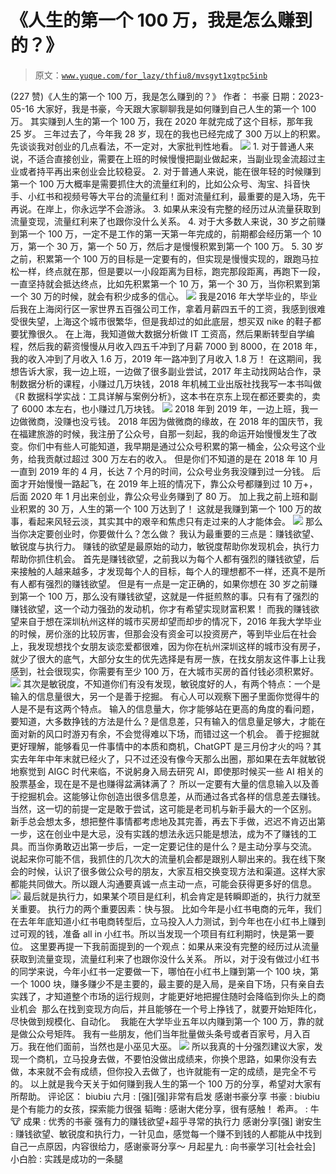 # 《人生的第一个 100 万，我是怎么赚到的？》

> 原文：[`www.yuque.com/for_lazy/thfiu8/mvsgyt1xgtpc5inb`](https://www.yuque.com/for_lazy/thfiu8/mvsgyt1xgtpc5inb)

<ne-h2 id="e1daa4ec" data-lake-id="e1daa4ec"><ne-heading-ext><ne-heading-anchor></ne-heading-anchor><ne-heading-fold></ne-heading-fold></ne-heading-ext><ne-heading-content><ne-text id="u7dcb297a">(227 赞)《人生的第一个 100 万，我是怎么赚到的？》</ne-text></ne-heading-content></ne-h2> <ne-p id="u788c4a52" data-lake-id="u788c4a52"><ne-text id="uf1a124b9">作者： 书豪</ne-text></ne-p> <ne-p id="u3e8b598a" data-lake-id="u3e8b598a"><ne-text id="u87bfc438">日期：2023-05-16</ne-text></ne-p> <ne-p id="u56e303ac" data-lake-id="u56e303ac"><ne-text id="ud0e907f1">大家好，我是书豪，今天跟大家聊聊我是如何赚到自己人生的第一个 100 万。</ne-text></ne-p> <ne-p id="u62e89ca0" data-lake-id="u62e89ca0"><ne-text id="uf2aec0d3">其实赚到人生的第一个 100 万，我在 2020 年就完成了这个目标，那年我 25 岁。</ne-text></ne-p> <ne-p id="u8fe53570" data-lake-id="u8fe53570"><ne-text id="u541c65da">三年过去了，今年我 28 岁，现在的我也已经完成了 300 万以上的积累。</ne-text></ne-p> <ne-p id="ua373d89c" data-lake-id="ua373d89c"><ne-text id="u66295ab4">先谈谈我对创业的几点看法，不一定对，大家批判性地看。</ne-text></ne-p> <ne-p id="u57d68422" data-lake-id="u57d68422"><ne-card data-card-name="image" data-card-type="inline" id="q5Rzm" data-event-boundary="card">![](img/4beb8342042ed1edd3717d9512a6f49d.png)</ne-card></ne-p> <ne-p id="u4730b1fd" data-lake-id="u4730b1fd"><ne-text id="u7958c07f">1\. 对于普通人来说，不适合直接创业，需要在上班的时候慢慢把副业做起来，当副业现金流超过主业或者持平再出来创业会比较稳妥。</ne-text></ne-p> <ne-p id="ue3866373" data-lake-id="ue3866373"><ne-text id="u41100ad9">2\. 对于普通人来说，能在很年轻的时候赚到第一个 100 万大概率是需要抓住大的流量红利的，比如公众号、淘宝、抖音快手、小红书和视频号等大平台的流量红利！面对流量红利，最重要的是入场，先干再说。</ne-text><ne-text id="u764e7335" ne-bold="true">在岸上，你永远学不会游泳。</ne-text></ne-p> <ne-p id="ua20a66c1" data-lake-id="ua20a66c1"><ne-text id="ufaa2727c" ne-bold="true">3\. 如果从来没有完整的经历过从流量获取到流量变现，流量红利来了也跟你没什么关系。</ne-text></ne-p> <ne-p id="u07b599ee" data-lake-id="u07b599ee"><ne-text id="uaed5b326">4\. 对于大多数人来说，30 岁之前赚到第一个 100 万，一定不是工作的第一天第一年完成的，前期都会经历第一个 10 万，第一个 30 万，第一个 50 万，然后才是慢慢积累到第一个 100 万。</ne-text></ne-p> <ne-p id="u56d16abf" data-lake-id="u56d16abf"><ne-text id="u2173bfbd">5\. 30 岁之前，</ne-text><ne-text id="u1bc0fdb2" ne-bold="true">积累第一个 100 万的目标是一定要有的，但实现是慢慢实现的</ne-text><ne-text id="ube6ccffe">，跟跑马拉松一样，终点就在那，但是要以一小段距离为目标，跑完那段距离，再跑下一段，一直坚持就会抵达终点，比如先积累第一个 10 万，第一个 30 万，当你积累到第一个 30 万的时候，就会有积少成多的信心。</ne-text></ne-p> <ne-p id="u879ce67d" data-lake-id="u879ce67d"><ne-card data-card-name="image" data-card-type="inline" id="slAHT" data-event-boundary="card">![](img/0fbb156b732a60d3279a0ef88fb4d3e7.png)</ne-card></ne-p> <ne-p id="u1e8ce87c" data-lake-id="u1e8ce87c"><ne-text id="u5cbab390">我是</ne-text><ne-text id="u9a0d141f" ne-bold="true">2016 年</ne-text><ne-text id="ub506d6aa">大学毕业的，毕业后我在上海闵行区一家世界五百强公司工作，拿着月薪四五千的工资，我感到很难受很失望，上海这个城市很繁华，但是我却过的如此底层，想买双 nike 的鞋子都要犹豫很久。</ne-text></ne-p> <ne-p id="ua17a4632" data-lake-id="ua17a4632"><ne-text id="u61e06c46">在上海，我知道做大数据分析做 IT 工资高，然后果断转型自学编程，然后我的薪资慢慢从月收入四五千冲到了月薪 7000 到 8000，在 2018 年，我的收入冲到了月收入 1.6 万，2019 年一路冲到了月收入 1.8 万！</ne-text></ne-p> <ne-p id="u446f9280" data-lake-id="u446f9280"><ne-text id="u48a95475">在这期间，我想告诉大家，我一边上班，一边做了很多副业尝试，2017 年主动找网站合作，录制数据分析的课程，小赚过几万块钱，</ne-text><ne-text id="ue549deaf" ne-bold="true">2018 年机械工业出版社找我写一本书叫做《R 数据科学实战：工具详解与案例分析》，这本书在京东上现在都还要卖的，卖了 6000 本左右，也小赚过几万块钱。</ne-text></ne-p> <ne-p id="ucd922b60" data-lake-id="ucd922b60"><ne-card data-card-name="image" data-card-type="inline" id="fzJn3" data-event-boundary="card">![](img/7e539a5312abdfe5c8b9da4d3c420980.png)</ne-card></ne-p> <ne-p id="u272123a2" data-lake-id="u272123a2"><ne-text id="u1410b863">2018 年到 2019 年，一边上班，我一边做微商，没赚也没亏钱。</ne-text></ne-p> <ne-p id="ue9d18369" data-lake-id="ue9d18369"><ne-text id="u00473c2b">2018 年因为做微商的缘故，在 2018 年的国庆节，我在福建旅游的时候，我注册了公众号，自那一刻起，我的命运开始慢慢发生了改变。你们中有些人可能知道，我早期是通过公众号积累的第一桶金，公众号这个业务，给我贡献过超过 300 万左右的收入。</ne-text></ne-p> <ne-p id="u48819bc8" data-lake-id="u48819bc8"><ne-text id="uab8801b5">但是你们不知道的是在 2018 年 10 月一直到 2019 年的 4 月，长达 7 个月的时间，公众号业务我没赚到过一分钱。</ne-text></ne-p> <ne-p id="u2de3dbab" data-lake-id="u2de3dbab"><ne-text id="u6158d479">后面才开始慢慢一路起飞，在 2019 年上班的情况下，靠公众号都赚到过 10 万+，后面 2020 年 1 月出来创业，靠公众号业务赚到了 80 万。</ne-text></ne-p> <ne-p id="ua211a35a" data-lake-id="ua211a35a"><ne-text id="u69e543bf">加上我之前上班和副业积累的 30 万，人生的第一个 100 万达到了！</ne-text></ne-p> <ne-p id="ub5054ae2" data-lake-id="ub5054ae2"><ne-text id="u6344ad3c">这就是我赚到第一个 100 万的故事，看起来风轻云淡，其实其中的艰辛和焦虑只有走过来的人才能体会。</ne-text></ne-p> <ne-p id="ub7eebe89" data-lake-id="ub7eebe89"><ne-card data-card-name="image" data-card-type="inline" id="Kod9o" data-event-boundary="card">![](img/3f9f541e415a6e27266707e8365d3c12.png)</ne-card></ne-p> <ne-p id="u6010fddf" data-lake-id="u6010fddf"><ne-text id="uf5c01aa7">那么当你决定要创业时，</ne-text><ne-text id="udc57a581" ne-bold="true">你要做什么？怎么做？</ne-text></ne-p> <ne-p id="uc1234c5c" data-lake-id="uc1234c5c"><ne-text id="u94510f28">我认为最重要的三点是：</ne-text><ne-text id="ub2e751a2" ne-bold="true">赚钱欲望、敏锐度与执行力。</ne-text></ne-p> <ne-p id="u5e5f8dc6" data-lake-id="u5e5f8dc6"><ne-text id="u58308bf7" ne-bold="true">赚钱的欲望是最原始的动力，敏锐度帮助你发现机会，执行力帮助你抓住机会。</ne-text></ne-p> <ne-p id="u5768581a" data-lake-id="u5768581a"><ne-text id="u2512f0aa">首先是赚钱欲望，之前我以为每个人都有强烈的赚钱欲望，后来接触的人越来越多，才发现每个人的目标，每个人的理想都不一样，还真不是所有人都有强烈的赚钱欲望。</ne-text></ne-p> <ne-p id="ua77ff4bb" data-lake-id="ua77ff4bb"><ne-text id="ub5cdb044">但是有一点是一定正确的，如果你想在 30 岁之前赚到第一个 100 万，那么没有赚钱欲望，这就是一件挺煎熬的事。只有有了强烈的赚钱欲望，这一个动力强劲的发动机，你才有希望实现财富积累！</ne-text></ne-p> <ne-p id="udb0d3598" data-lake-id="udb0d3598"><ne-text id="uf859491b">而我的赚钱欲望来自于想在深圳杭州这样的城市买房却望而却步的情况下，2016 年我大学毕业的时候，房价涨的比较厉害，但那会没有资金可以投资房产，等到毕业后在社会上，我发现想找个女朋友谈恋爱都很难，因为你在杭州深圳这样的城市没有房子，就少了很大的底气，大部分女生的优先选择是有房一族，在找女朋友这件事上让我感到，社会很现实，你需要有至少 100 万，在大城市买房的首付钱必须积累好。</ne-text></ne-p> <ne-p id="uf4b675cc" data-lake-id="uf4b675cc"><ne-card data-card-name="image" data-card-type="inline" id="ugjP3" data-event-boundary="card">![](img/4d6c4375f5d92c81f2ce8c0520487501.png)</ne-card></ne-p> <ne-p id="u57334d4a" data-lake-id="u57334d4a"><ne-text id="uba47273f">其次是敏锐度，不知道你们有没有发现，</ne-text><ne-text id="ud89f3164" ne-bold="true">敏锐度好的人，有两个特点：一个是输入的信息量很大，另一个是善于挖掘。</ne-text></ne-p> <ne-p id="u63d1ef1c" data-lake-id="u63d1ef1c"><ne-text id="ue1a77ed2">有心人可以观察下圈子里面你觉得牛的人是不是有这两个特点。</ne-text></ne-p> <ne-p id="u9e157f25" data-lake-id="u9e157f25"><ne-text id="ufceddbdb">输入的信息量大，你才能够站在更高的角度的看问题，要知道，大多数挣钱的方法是什么？是信息差，只有输入的信息量足够大，才能在面对新的风口时游刃有余，不会觉得难以下场，而错过这一个机会。</ne-text></ne-p> <ne-p id="u7b1d8af1" data-lake-id="u7b1d8af1"><ne-text id="ua0e12112">善于挖掘就更好理解，能够看见一件事情中的本质和商机，ChatGPT 是三月份才火的吗？其实去年年中年末就已经火了，只不过还没有像今天那么出圈，那如果在去年就敏锐地察觉到 AIGC 时代来临，不说躬身入局去研究 AI，即使那时候买一些 AI 相关的股票基金，现在是不是也赚得盆满钵满了？</ne-text></ne-p> <ne-p id="u50ba9cd2" data-lake-id="u50ba9cd2"><ne-text id="u740b0605">所以一定要有大量的信息输入以及善于挖掘机会。这能够让你创造出很多信息差，从而通过各式各样的信息差去赚钱。</ne-text></ne-p> <ne-p id="u5361279d" data-lake-id="u5361279d"><ne-text id="udb071345">当然，这一切的前提一定是</ne-text><ne-text id="u5f9917e1" ne-bold="true">敢于尝试</ne-text><ne-text id="ubb14b866">，这可能是老司机与新手最大的一个区别。</ne-text></ne-p> <ne-p id="u18ecff3c" data-lake-id="u18ecff3c"><ne-text id="u4e32e645" ne-bold="true">新手总会想太多</ne-text><ne-text id="u6c53ce33">，想把整件事情都考虑地及其完善，再去下手做，迟迟不肯迈出第一步，这在创业中是大忌，没有实践的想法永远只能是想法，成为不了赚钱的工具。而当你勇敢迈出第一步后，一定一定要记住的是什么？是主动分享与交流。</ne-text></ne-p> <ne-p id="u58594ed1" data-lake-id="u58594ed1"><ne-text id="u91501237">说起来你可能不信，我抓住的几次大的流量机会都是跟别人聊出来的。我在线下聚会的时候，认识了很多做公众号的朋友，大家互相交换变现方法和渠道。这样大家都能共同做大。所以跟人沟通要真诚一点主动一点，可能会获得更多好的信息。</ne-text></ne-p> <ne-p id="u247e21d1" data-lake-id="u247e21d1"><ne-card data-card-name="image" data-card-type="inline" id="IKh2K" data-event-boundary="card">![](img/1c6e7f804d85cdc9f6ac3a75afca6890.png)</ne-card></ne-p> <ne-p id="ub066d41b" data-lake-id="ub066d41b"><ne-text id="ue09cebe8">最后就是执行力，如果某个项目是红利，机会肯定是转瞬即逝的，执行力就至关重要。</ne-text></ne-p> <ne-p id="ue2eed9f0" data-lake-id="ue2eed9f0"><ne-text id="uf8fe2c74">执行力的两个重要因素：</ne-text><ne-text id="u7c2c9120" ne-bold="true">快与狠。</ne-text></ne-p> <ne-p id="u3e3f79fc" data-lake-id="u3e3f79fc"><ne-text id="u8ed37d3b">比如今年是小红书电商的元年，我们在去年年底知道小红书电商转型后，立马投入人力测试，到今年也在小红书上赚到过可观的钱，准备 all in 小红书。所以当发现一个项目有红利期时，快是第一要位。</ne-text></ne-p> <ne-p id="udbee3a80" data-lake-id="udbee3a80"><ne-text id="u54a0b929">这里要再提一下我前面提到的一个观点：如果从来没有完整的经历过从流量获取到流量变现，流量红利来了也跟你没什么关系。</ne-text></ne-p> <ne-p id="u0dbffdfe" data-lake-id="u0dbffdfe"><ne-text id="u94c51f31">所以，对于没有做过小红书的同学来说，今年小红书一定要做一下，哪怕在小红书上赚到第一个 100 块，第一个 1000 块，赚多赚少不是主要的，最主要的是入局，是亲自下场，只有亲自去实践了，才知道整个市场的运行规则，才能更好地把握住随时会降临到你头上的商业机会 </ne-text></ne-p> <ne-p id="ue3461c19" data-lake-id="ue3461c19"><ne-text id="uac066569">那么在找到变现方向后，并且能够在一个号上挣钱了，就要开始矩阵化， 尽快做到规模化、自动化。 </ne-text></ne-p> <ne-p id="u0e146a3d" data-lake-id="u0e146a3d"><ne-text id="uf6afa90d">我能在大学毕业五年以内赚到第一个 100 万，靠的就是做公众号矩阵。</ne-text></ne-p> <ne-p id="u901aa437" data-lake-id="u901aa437"><ne-text id="ua4982ab2">我有一些朋友，他们当年批量做头条号或者百家号，月入百万。我在他们面前，当然也是小巫见大巫。</ne-text></ne-p> <ne-p id="u5cf6d769" data-lake-id="u5cf6d769"><ne-card data-card-name="image" data-card-type="inline" id="Ncl2t" data-event-boundary="card">![](img/4ad505dd8ea7caf4b0d05cde9ae0d61d.png)</ne-card></ne-p> <ne-p id="u1f40f6f4" data-lake-id="u1f40f6f4"><ne-text id="ubb3fc86a" ne-bold="true">所以我真的十分强烈建议大家，发现一个商机，立马投身去做，不要怕没做出成绩来，你换个思路，如果你没有去做，本来就不会有成绩，但你投入去做了，也许就能有一定的成绩，是完全不亏的。</ne-text></ne-p> <ne-p id="uc8131aa6" data-lake-id="uc8131aa6"><ne-text id="u51361d1f">以上就是我今天关于如何赚到我人生的第一个 100 万的分享，希望对大家有所帮助。</ne-text></ne-p> <ne-hole id="u44100d5e" data-lake-id="u44100d5e"><ne-card data-card-name="hr" data-card-type="block" id="kHs7I" data-event-boundary="card"><ne-p id="u0a5efc17" data-lake-id="u0a5efc17"><ne-text id="uc6ca67a8">评论区：</ne-text></ne-p> <ne-p id="ubead7fe0" data-lake-id="ubead7fe0"><ne-text id="u6c038f18">biubiu 六月 : [强][强]非常有启发 感谢书豪分享</ne-text> <ne-text id="ud3166ed9">书豪 : biubiu 是个有能力的女孩，探索能力很强</ne-text> <ne-text id="u5222b8b1">韬晦 : 感谢大佬分享，很有感触！</ne-text> <ne-text id="u08182465">希声。 : 牛🐮</ne-text> <ne-text id="u02d51eff">成果 : 优秀的书豪 强有力的赚钱欲望+超乎寻常的执行力 感谢分享[强]</ne-text> <ne-text id="ue1bee38a">谢安生 : 赚钱欲望、敏锐度和执行力，一针见血，感觉每一个赚不到钱的人都能从中找到自己一点原因，内容很给力，感谢豪哥分享～</ne-text> <ne-text id="uf9a71546">月起星九 : 向书豪学习[社会社会]</ne-text> <ne-text id="u48956393">小白脸 : 实践是成功的一条腿</ne-text></ne-p></ne-card></ne-hole>
